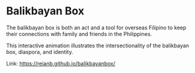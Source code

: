 # Balikbayan Box
The balikbayan box is both an act and a tool for overseas Filipino to keep their connections with family and friends in the Philippines.

This interactive animation illustrates the intersectionality of the balikbayan box, diaspora, and identity.

Link: https://reianb.github.io/balikbayanbox/
